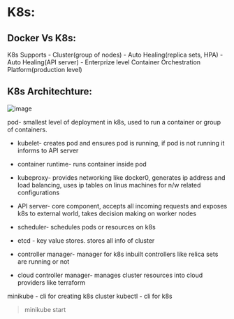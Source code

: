 # K8s:

## Docker Vs K8s:

K8s Supports - Cluster(group of nodes)
             - Auto Healing(replica sets, HPA)
             - Auto Healing(API server)
             - Enterprize level Container Orchestration Platform(production level)

## K8s Architechture:

![image](https://github.com/Anusha2710/Kubernetes-Zero-to-Hero/assets/47424821/49d9c7c9-4679-4fc3-b201-c935fe4c5eba)

pod- smallest level of deployment in k8s, used to run a container or group of containers.

- kubelet- creates pod and ensures pod is running, if pod is not running it informs to API server
- container runtime- runs container inside pod
- kubeproxy- provides networking like docker0, generates ip address and load balancing, uses ip tables on linus machines for n/w related configurations

- API server- core component, accepts all incoming requests and exposes k8s to external world, takes decision making on worker nodes
- scheduler- schedules pods or resources on k8s
- etcd - key value stores. stores all info of cluster
- controller manager- manager for k8s inbuilt controllers like relica sets are running or not
- cloud controller manager- manages cluster resources into cloud providers like terraform

minikube - cli for creating k8s cluster
kubectl - cli for k8s

>minikube start


